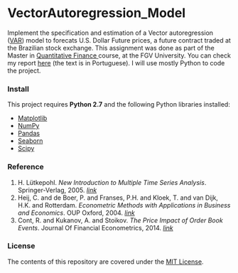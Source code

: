 VectorAutoregression_Model
==================

Implement the specification and estimation of a Vector autoregression ([VAR](https://en.wikipedia.org/wiki/Vector_autoregression)) model to forecats U.S. Dollar Future prices, a future contract traded at the Brazilian stock exchange. This assignment was done as part of the Master in [Quantitative Finance ](http://eesp.fgv.br/en/ensino/mestrado-profissional/economia/area-financas-quantitativas/presentation) course, at the FGV University. You can check my report <a href="https://nbviewer.jupyter.org/github/ucaiado/VectorAutoregression_Model/blob/master/report.ipynb" target="_blank">here</a> (the text is in Portuguese). I will use mostly Python to code the project.


### Install
This project requires **Python 2.7** and the following Python libraries installed:

- [Matplotlib](http://matplotlib.org/)
- [NumPy](http://www.numpy.org/)
- [Pandas](http://pandas.pydata.org)
- [Seaborn](https://web.stanford.edu/~mwaskom/software/seaborn/)
- [Scipy](https://www.scipy.org/)


### Reference
1. H. Lütkepohl.  *New Introduction to Multiple Time Series Analysis*. Springer-Verlag, 2005. [*link*](http://www.springer.com/br/book/9783540401728)
2. Heij, C. and de Boer, P. and Franses, P.H. and Kloek, T. and van Dijk, H.K. and Rotterdam.  *Econometric Methods with Applications in Business and Economics*. OUP Oxford, 2004. [*link*](https://books.google.com.br/books?id=hp4vQZZHfbUC)
3. Cont, R. and Kukanov, A. and Stoikov.  *The Price Impact of Order Book Events*. Journal Of Financial Econometrics, 2014. [*link*](http://ssrn.com/abstract=1712822)

### License
The contents of this repository are covered under the [MIT License](LICENSE).
